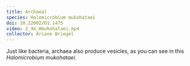 ```yaml
---
title: Archaeal
species: Halomicrobium mukohataei 
doi: 10.22002/D1.1475
video: 2_4e_Hmukohataei.mp4
collector: Ariane Briegel
---
```


Just like bacteria, archaea also produce vesicles, as you can see in this *Halomicrobium mukohataei*.

